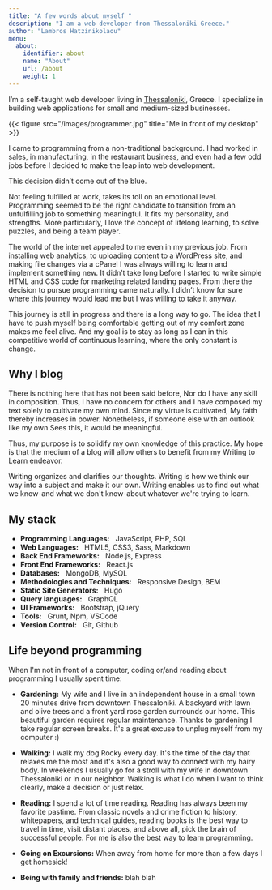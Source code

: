 ```yaml
---
title: "A few words about myself "
description: "I am a web developer from Thessaloniki Greece."
author: "Lambros Hatzinikolaou"
menu:
  about:
    identifier: about
    name: "About"
    url: /about
    weight: 1
---
```


I’m a self-taught web developer living in [Thessaloniki](https://en.wikipedia.org/wiki/Thessaloniki), Greece. I specialize in building web applications for small and medium-sized businesses.


{{< figure src="/images/programmer.jpg" title="Me in front of my desktop" >}}

I came to programming from a non-traditional background. I had worked in sales, in manufacturing, in the restaurant business, and even had a few odd jobs before I decided to make the leap into web development.

This decision didn’t come out of the blue. 

Not feeling fulfilled at work, takes its toll on an emotional level.
Programming seemed to be the right candidate to transition from an unfulfilling job to something meaningful. It fits my personality, and strengths.
More particularly, I love the concept of lifelong learning, to solve puzzles, and being a team player. 

The world of the internet appealed to me even in my previous job.
From installing web analytics, to uploading content to a WordPress site, and making file changes via a cPanel I was always willing to learn and implement something new. 
It didn’t take long before I started to write simple HTML and CSS code for marketing related landing pages. 
From there the decision to pursue programming came naturally.
I didn’t know for sure where this journey would lead me but I was willing to take it anyway.

This journey is still in progress and there is a long way to go.
The idea that I have to push myself being comfortable getting out of my comfort zone makes me feel alive. 
And my goal is to stay as long as I can in this competitive world of continuous learning, where the only constant is change.


## Why I blog
There is nothing here that has not been said before, Nor do I have any skill in composition. Thus, I have no concern for others and I have composed my text solely to cultivate my own mind. Since my virtue is cultivated, My faith thereby increases in power. Nonetheless, if someone else with an outlook like my own Sees this, it would be meaningful.  

Thus, my purpose is to solidify my own knowledge of this practice. My hope is that the medium of a blog will allow others to benefit from my Writing to Learn endeavor. 

Writing organizes and clarifies our thoughts. Writing is how we think our way into a subject and make it our own. Writing enables us to find out what we know-and what we don't know-about whatever we're trying to learn. 


## My stack
- __Programming Languages:__ &nbsp; JavaScript, PHP, SQL 
- __Web Languages:__ &nbsp; HTML5, CSS3, Sass, Markdown
- __Back End Frameworks:__ &nbsp; Node.js, Express
- __Front End Frameworks:__ &nbsp; React.js 
- __Databases:__ &nbsp; MongoDB, MySQL 
- __Methodologies and Techniques:__ &nbsp; Responsive Design, BEM
- __Static Site Generators:__ &nbsp; Hugo 
- __Query languages:__ &nbsp; GraphQL
- __UI Frameworks:__ &nbsp; Bootstrap, jQuery
- __Tools:__ &nbsp; Grunt, Npm, VSCode
- __Version Control:__ &nbsp; Git, Github


<!-- ## What others say about me
> We have worked with Lambros on several projects and he has always achieved great deliverables within the required time frame. 

  Some Client, eShop_Business
 -->

## Life beyond programming
When I'm not in front of a computer, coding or/and reading about programming I usually spent time:

- __Gardening:__ My wife and I live in an independent house in a small town 20 minutes drive from downtown Thessaloniki. A backyard with lawn and olive trees and a front yard rose garden surrounds our home. This beautiful garden requires regular maintenance. Thanks to gardening I take regular screen breaks. It's a great excuse to unplug myself from my computer :) 

- __Walking:__ I walk my dog Rocky every day. It's the time of the day that relaxes me the most and it's also a good way to connect with my hairy body. In weekends I usually go for a stroll with my wife in downtown Thessaloniki or in our neighbor. Walking is what I do when I want to think clearly, make a decision or just relax. 

- __Reading:__ I spend a lot of time reading. Reading has always been my favorite pastime.
From classic  novels and crime fiction to history, whitepapers, and technical guides, reading books is the best way to travel in time, visit distant places, and above all, pick the brain of successful people.
For me is also the best way to learn programming. 

- __Going on Excursions:__ When away from home for more than a few days I get homesick!
- __Being with family and friends:__ blah blah


    
    








